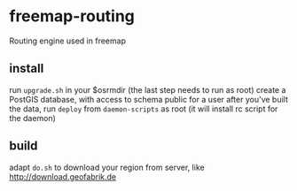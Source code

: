 # freemap-routing
Routing engine used in freemap

## install 
run `upgrade.sh` in your $osrmdir (the last step needs to run as root)
create a PostGIS database, with access to schema public for a user
after you've built the data, run `deploy` from `daemon-scripts` as root (it will install rc script for the daemon)

## build
adapt `do.sh` to download your region from server, like http://download.geofabrik.de



